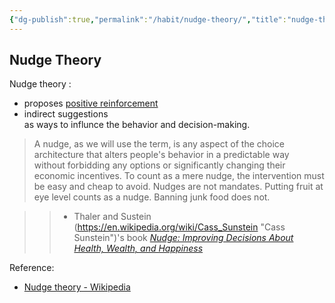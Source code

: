 ```yaml
---
{"dg-publish":true,"permalink":"/habit/nudge-theory/","title":"nudge-theory","tags":["behaviour","habit","management"],"created":"2023-03-04T05:17:42.900+07:00","updated":"2023-03-07T07:02:50.961+07:00"}
---
```



## Nudge Theory

Nudge theory :

- proposes [positive reinforcement](https://en.wikipedia.org/wiki/Positive_reinforcement "Positive reinforcement") 
- indirect suggestions  
as ways to influnce the behavior and decision-making.

>A nudge, as we will use the term, is any aspect of the choice architecture that alters people's behavior in a predictable way without forbidding any options or significantly changing their economic incentives. To count as a mere nudge, the intervention must be easy and cheap to avoid. Nudges are not mandates. Putting fruit at eye level counts as a nudge. Banning junk food does not.

>
>
>>
>

>>- Thaler and Sustein (<https://en.wikipedia.org/wiki/Cass_Sunstein> "Cass Sunstein")'s book _[Nudge: Improving Decisions About Health, Wealth, and Happiness](https://en.wikipedia.org/wiki/Nudge_(book) "Nudge (book)")_

Reference:

- [Nudge theory - Wikipedia](https://en.wikipedia.org/wiki/Nudge_theory)
